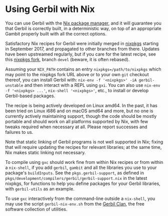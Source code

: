 # Using Gerbil with Nix

You can use Gerbil with the [Nix package manager](https://nixos.org), and
it will guarantee you that Gerbil is correctly built, in a deterministic way,
on top of an appropriate Gambit properly built with all the correct options.

Satisfactory Nix recipes for Gerbil were initially merged in
[nixpkgs](https://github.com/NixOS/nixpkgs) starting in September 2017,
and propagated to other branches from there.
Updates have been upstreamed regularly, but if you care for the latest recipe,
see this [nixpkgs fork](http://github.com/MuKnIO/nixpkgs), branch `devel`
(beware, it is often rebased).

Assuming your `NIX_PATH` contains an entry `nixpkgs=/path/to/nixpkgs` which
may point to the nixpkgs fork URL above or to your own `git` checkout thereof,
you can install Gerbil with: `nix-env -f '<nixpkgs>' -iA gerbil-unstable`
and then interact with a REPL using `gxi`.
You can also use `nix-env -f '<nixpkgs> ...'`, `nix-shell '<nixpkgs>'`, etc.,
to install or develop Gerbil-based packages.

The recipe is being actively developed on Linux amd64.
In the past, it has been tried on Linux i686 and on macOS amd64 and more,
but no one is currently actively maintaining support, though the code
should be mostly portable and should work on all platforms supported by Nix,
with few tweaks required when necessary at all.
Please report successes and failures to us.

Note that static linking of Gerbil programs is not well supported in Nix;
fixing that will require updating the recipes for relevant libraries;
at the same time, Nix makes static linking not necessary.

To compile using `gxc` should work fine from within Nix recipes
or from within a `nix-shell`, if you add `gerbil`, `gambit` and
all the libraries you use to your package's `buildInputs`.
See the `pkgs.gerbil-support`,
as defined in `pkgs/development/compilers/gerbil/gerbil-support.nix`
in the latest nixpkgs, for functions to help you define packages
for your Gerbil libraries, with `gerbil-utils` as an example.

To use `gxc` interactively from the command-line outside a `nix-shell`,
you may use the script `gerbil-nix-env.sh` from the
[Gerbil Clan](https://github.com/mighty-gerbils/gerbil-utils),
the free software collection of utilities.
